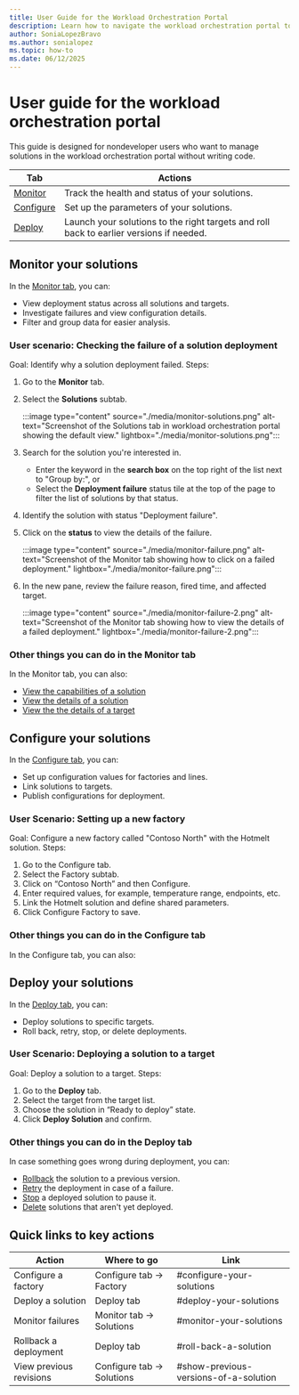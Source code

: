 ```yaml
---
title: User Guide for the Workload Orchestration Portal
description: Learn how to navigate the workload orchestration portal to monitor, configure, and deploy solutions without writing code.
author: SoniaLopezBravo
ms.author: sonialopez
ms.topic: how-to
ms.date: 06/12/2025
---
```


# User guide for the workload orchestration portal

This guide is designed for nondeveloper users who want to manage solutions in the workload orchestration portal without writing code. 

|Tab|Actions|
|----|-------|
|[Monitor](monitor.md)|Track the health and status of your solutions.|
|[Configure](configure.md)|Set up the parameters of your solutions.|
|[Deploy](deploy.md)|Launch your solutions to the right targets and roll back to earlier versions if needed.|


## Monitor your solutions

In the [Monitor tab](monitor.md), you can:

- View deployment status across all solutions and targets.
- Investigate failures and view configuration details.
- Filter and group data for easier analysis.

### User scenario: Checking the failure of a solution deployment

Goal: Identify why a solution deployment failed.
Steps:
1. Go to the **Monitor** tab.
1. Select the **Solutions** subtab.

    :::image type="content" source="./media/monitor-solutions.png" alt-text="Screenshot of the Solutions tab in workload orchestration portal showing the default view." lightbox="./media/monitor-solutions.png":::

1. Search for the solution you're interested in.
    - Enter the keyword in the **search box** on the top right of the list next to "Group by:", or
    - Select the **Deployment failure** status tile at the top of the page to filter the list of solutions by that status.
1. Identify the solution with status "Deployment failure".
1. Click on the **status** to view the details of the failure. 

    :::image type="content" source="./media/monitor-failure.png" alt-text="Screenshot of the Monitor tab showing how to click on a failed deployment." lightbox="./media/monitor-failure.png":::

1. In the new pane, review the failure reason, fired time, and affected target.

    :::image type="content" source="./media/monitor-failure-2.png" alt-text="Screenshot of the Monitor tab showing how to view the details of a failed deployment." lightbox="./media/monitor-failure-2.png":::


### Other things you can do in the Monitor tab

In the Monitor tab, you can also:

- [View the capabilities of a solution](monitor.md#view-the-capabilities-of-a-solution)
- [View the details of a solution](monitor.md#view-the-details-of-a-solution)
- [View the the details of a target](monitor.md#view-the-details-of-a-target)

## Configure your solutions

In the [Configure tab](configure.md), you can:

- Set up configuration values for factories and lines.
- Link solutions to targets.
- Publish configurations for deployment.

### User Scenario: Setting up a new factory 

Goal: Configure a new factory called "Contoso North" with the Hotmelt solution.
Steps:
1. Go to the Configure tab.
1. Select the Factory subtab.
1. Click on “Contoso North” and then Configure.
1. Enter required values, for example, temperature range, endpoints, etc.
1. Link the Hotmelt solution and define shared parameters.
1. Click Configure Factory to save.

### Other things you can do in the Configure tab

In the Configure tab, you can also:


## Deploy your solutions

In the [Deploy tab](deploy.md), you can:

- Deploy solutions to specific targets.
- Roll back, retry, stop, or delete deployments.

### User Scenario: Deploying a solution to a target

Goal: Deploy a solution to a target.
Steps:
1. Go to the **Deploy** tab.
1. Select the target from the target list.
1. Choose the solution in “Ready to deploy” state.
1. Click **Deploy Solution** and confirm.

### Other things you can do in the Deploy tab

In case something goes wrong during deployment, you can:

- [Rollback](deploy.md#roll-back-a-solution) the solution to a previous version.
- [Retry](deploy.md#retry-a-failed-deployment) the deployment in case of a failure.
- [Stop](deploy.md#stop-a-deployed-solution) a deployed solution to pause it.
- [Delete](deploy.md#delete-a-solution) solutions that aren't yet deployed. 


## Quick links to key actions

|Action	|Where to go |Link|
|------------------|---------------------|----------------------------|
|Configure a factory|	Configure tab → Factory	|#configure-your-solutions|
|Deploy a solution	|Deploy tab	|#deploy-your-solutions|
|Monitor failures	|Monitor tab → Solutions|	#monitor-your-solutions|
|Rollback a deployment|	Deploy tab	|#roll-back-a-solution|
|View previous revisions|	Configure tab → Solutions	|#show-previous-versions-of-a-solution|